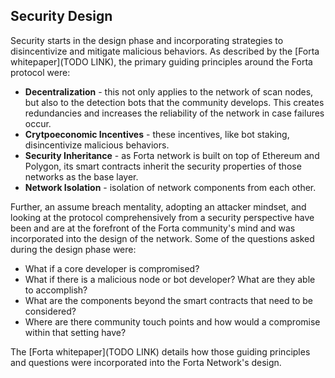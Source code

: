 ## Security Design

Security starts in the design phase and incorporating strategies to disincentivize and mitigate malicious behaviors. As described by the [Forta whitepaper](TODO LINK), the primary guiding principles around the Forta protocol were:
- **Decentralization** - this not only applies to the network of scan nodes, but also to the detection bots that the community develops. This creates redundancies and increases the reliability of the network in case failures occur.
- **Crytpoeconomic Incentives** - these incentives, like bot staking, disincentivize malicious behaviors.
- **Security Inheritance** - as Forta network is built on top of Ethereum and Polygon, its smart contracts inherit the security properties of those networks as the base layer. 
- **Network Isolation** - isolation of network components from each other.

Further, an assume breach mentality, adopting an attacker mindset, and looking at the protocol comprehensively from a security perspective have been and are at the forefront of the Forta community's mind and was incorporated into the design of the network. Some of the questions asked during the design phase were:
- What if a core developer is compromised?
- What if there is a malicious node or bot developer? What are they able to accomplish? 
- What are the components beyond the smart contracts that need to be considered?
- Where are there community touch points and how would a compromise within that setting have?

The [Forta whitepaper](TODO LINK) details how those guiding principles and questions were incorporated into the Forta Network's design.
